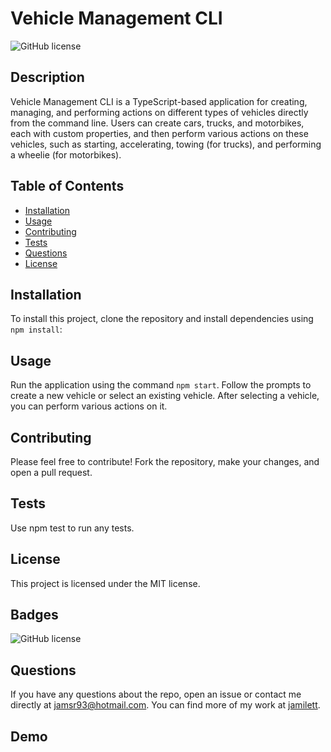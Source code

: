 # Vehicle Management CLI

![GitHub license](https://img.shields.io/badge/license-MIT-blue.svg)

## Description

Vehicle Management CLI is a TypeScript-based application for creating, managing, and performing actions on different types of vehicles directly from the command line. Users can create cars, trucks, and motorbikes, each with custom properties, and then perform various actions on these vehicles, such as starting, accelerating, towing (for trucks), and performing a wheelie (for motorbikes).

## Table of Contents

- [Installation](#installation)
- [Usage](#usage)
- [Contributing](#contributing)
- [Tests](#tests)
- [Questions](#questions)
- [License](#license)

## Installation

To install this project, clone the repository and install dependencies using `npm install`:

## Usage

Run the application using the command `npm start`. Follow the prompts to create a new vehicle or select an existing vehicle. After selecting a vehicle, you can perform various actions on it.

## Contributing

Please feel free to contribute! Fork the repository, make your changes, and open a pull request.

## Tests

Use npm test to run any tests.

## License

This project is licensed under the MIT license.

## Badges

![GitHub license](https://img.shields.io/badge/license-MIT-blue.svg)

## Questions

If you have any questions about the repo, open an issue or contact me directly at jamsr93@hotmail.com. You can find more of my work at [jamilett](https://github.com/jamilett).

## Demo

